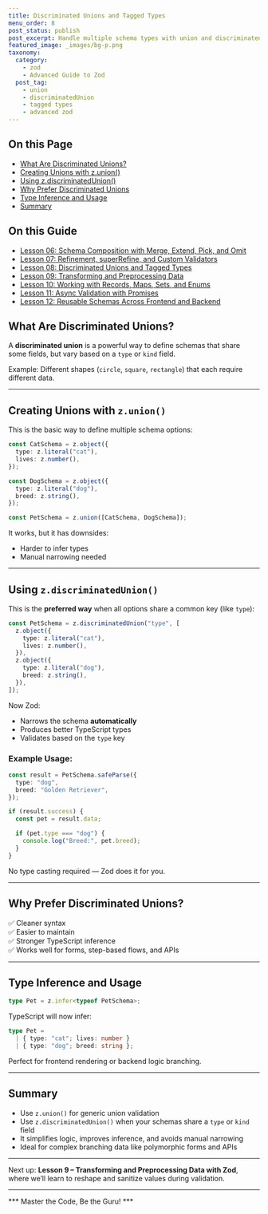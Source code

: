 ```yaml
---
title: Discriminated Unions and Tagged Types
menu_order: 8
post_status: publish
post_excerpt: Handle multiple schema types with union and discriminatedUnion for clean branching.
featured_image: _images/bg-p.png
taxonomy:
  category:
    - zod
    - Advanced Guide to Zod
  post_tag:
    - union
    - discriminatedUnion
    - tagged types
    - advanced zod
---
```


<div class="toc" markdown="1">

## On this Page

- [What Are Discriminated Unions?](#what-are-discriminated-unions)
- [Creating Unions with z.union()](#creating-unions-with-zunion)
- [Using z.discriminatedUnion()](#using-zdiscriminatedunion)
- [Why Prefer Discriminated Unions](#why-prefer-discriminated-unions)
- [Type Inference and Usage](#type-inference-and-usage)
- [Summary](#summary)

</div>

<div class="otg" markdown="1">

## On this Guide

- [Lesson 06: Schema Composition with Merge, Extend, Pick, and Omit](./lesson-06-schema-composition-with-merge-extend-pick)
- [Lesson 07: Refinement, superRefine, and Custom Validators](./lesson-07-refinement-superrefine-and-custom-validators)
- [Lesson 08: Discriminated Unions and Tagged Types](./lesson-08-discriminated-unions-and-tagged-types)
- [Lesson 09: Transforming and Preprocessing Data](./lesson-09-transforming-and-preprocessing-data)
- [Lesson 10: Working with Records, Maps, Sets, and Enums](./lesson-10-working-with-records-maps-sets-and)
- [Lesson 11: Async Validation with Promises](./lesson-11-async-validation-with-promises)
- [Lesson 12: Reusable Schemas Across Frontend and Backend](./lesson-12-reusable-schemas-across-frontend-and-backend)

</div>

<div class="guru-main" markdown="1">

## What Are Discriminated Unions?

A **discriminated union** is a powerful way to define schemas that share some fields, but vary based on a `type` or `kind` field.

Example: Different shapes (`circle`, `square`, `rectangle`) that each require different data.

---

## Creating Unions with `z.union()`

This is the basic way to define multiple schema options:

```ts
const CatSchema = z.object({
  type: z.literal("cat"),
  lives: z.number(),
});

const DogSchema = z.object({
  type: z.literal("dog"),
  breed: z.string(),
});

const PetSchema = z.union([CatSchema, DogSchema]);
```

It works, but it has downsides:
- Harder to infer types
- Manual narrowing needed

---

## Using `z.discriminatedUnion()`

This is the **preferred way** when all options share a common key (like `type`):

```ts
const PetSchema = z.discriminatedUnion("type", [
  z.object({
    type: z.literal("cat"),
    lives: z.number(),
  }),
  z.object({
    type: z.literal("dog"),
    breed: z.string(),
  }),
]);
```

Now Zod:
- Narrows the schema **automatically**
- Produces better TypeScript types
- Validates based on the `type` key

### Example Usage:

```ts
const result = PetSchema.safeParse({
  type: "dog",
  breed: "Golden Retriever",
});

if (result.success) {
  const pet = result.data;

  if (pet.type === "dog") {
    console.log("Breed:", pet.breed);
  }
}
```

No type casting required — Zod does it for you.

---

## Why Prefer Discriminated Unions?

✅ Cleaner syntax  
✅ Easier to maintain  
✅ Stronger TypeScript inference  
✅ Works well for forms, step-based flows, and APIs

---

## Type Inference and Usage

```ts
type Pet = z.infer<typeof PetSchema>;
```

TypeScript will now infer:

```ts
type Pet =
  | { type: "cat"; lives: number }
  | { type: "dog"; breed: string };
```

Perfect for frontend rendering or backend logic branching.

---

## Summary

- Use `z.union()` for generic union validation
- Use `z.discriminatedUnion()` when your schemas share a `type` or `kind` field
- It simplifies logic, improves inference, and avoids manual narrowing
- Ideal for complex branching data like polymorphic forms and APIs

---

Next up: **Lesson 9 – Transforming and Preprocessing Data with Zod**, where we’ll learn to reshape and sanitize values during validation.

---

*** Master the Code, Be the Guru! ***

</div>
